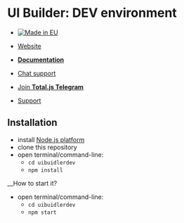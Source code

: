 # UI Builder: DEV environment

- [![Made in EU](https://cdn.componentator.com/eu-small.png)](https://european-union.europa.eu/)

- [Website](https://www.totaljs.com/flow/)
- [__Documentation__](https://docs.totaljs.com/flow10/)
- [Chat support](https://platform.totaljs.com/?open=messenger)
- [Join __Total.js Telegram__](https://t.me/totalplatform)
- [Support](https://www.totaljs.com/support/)

## Installation

- install [Node.js platform](https://nodejs.org/en/)
- clone this repository
- open terminal/command-line:
	- `cd uibuidlerdev`
	- `npm install`

__How to start it?

- open terminal/command-line:
	- `cd uibuidlerdev`
	- `npm start`
